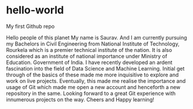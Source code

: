 # hello-world
My first Github repo

Hello people of this planet
My name is Saurav. And I am currently pursuing my Bachelors in Civil Engineering from National Institute of Technology, Rourkela which is a premier technical institute of the nation. It is also considered as an institute of national importance under Ministry of Education. Government of India.
I have recently developed an ardent fascination into the field of Data Science and Machine Learning. Initial get through of the basics of these made me more inquisitive to explore and work on live projects. Eventually, this made me realise the importance and usage of Git which made me open a new account and henceforth a new repository in the same. Looking forward to a great Git experience with innumerous projects on the way. Cheers and Happy learning!
